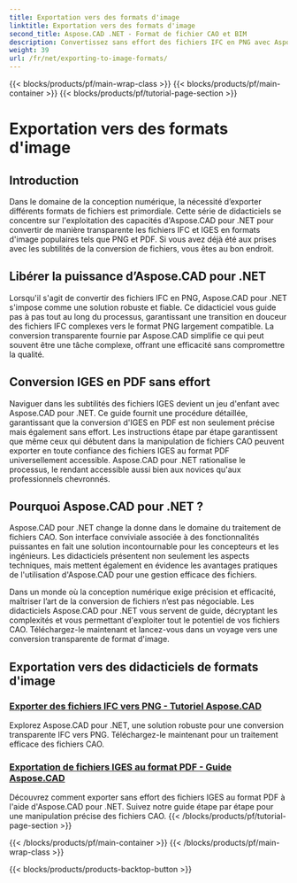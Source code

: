 ```yaml
---
title: Exportation vers des formats d'image
linktitle: Exportation vers des formats d'image
second_title: Aspose.CAD .NET - Format de fichier CAO et BIM
description: Convertissez sans effort des fichiers IFC en PNG avec Aspose.CAD pour .NET. Découvrez le traitement et le téléchargement transparents des fichiers CAO pour une manipulation efficace des fichiers.
weight: 39
url: /fr/net/exporting-to-image-formats/
---
```


{{< blocks/products/pf/main-wrap-class >}}
{{< blocks/products/pf/main-container >}}
{{< blocks/products/pf/tutorial-page-section >}}

# Exportation vers des formats d'image


## Introduction

Dans le domaine de la conception numérique, la nécessité d’exporter différents formats de fichiers est primordiale. Cette série de didacticiels se concentre sur l'exploitation des capacités d'Aspose.CAD pour .NET pour convertir de manière transparente les fichiers IFC et IGES en formats d'image populaires tels que PNG et PDF. Si vous avez déjà été aux prises avec les subtilités de la conversion de fichiers, vous êtes au bon endroit.

## Libérer la puissance d’Aspose.CAD pour .NET

Lorsqu'il s'agit de convertir des fichiers IFC en PNG, Aspose.CAD pour .NET s'impose comme une solution robuste et fiable. Ce didacticiel vous guide pas à pas tout au long du processus, garantissant une transition en douceur des fichiers IFC complexes vers le format PNG largement compatible. La conversion transparente fournie par Aspose.CAD simplifie ce qui peut souvent être une tâche complexe, offrant une efficacité sans compromettre la qualité.

## Conversion IGES en PDF sans effort

Naviguer dans les subtilités des fichiers IGES devient un jeu d'enfant avec Aspose.CAD pour .NET. Ce guide fournit une procédure détaillée, garantissant que la conversion d'IGES en PDF est non seulement précise mais également sans effort. Les instructions étape par étape garantissent que même ceux qui débutent dans la manipulation de fichiers CAO peuvent exporter en toute confiance des fichiers IGES au format PDF universellement accessible. Aspose.CAD pour .NET rationalise le processus, le rendant accessible aussi bien aux novices qu'aux professionnels chevronnés.

## Pourquoi Aspose.CAD pour .NET ?

Aspose.CAD pour .NET change la donne dans le domaine du traitement de fichiers CAO. Son interface conviviale associée à des fonctionnalités puissantes en fait une solution incontournable pour les concepteurs et les ingénieurs. Les didacticiels présentent non seulement les aspects techniques, mais mettent également en évidence les avantages pratiques de l'utilisation d'Aspose.CAD pour une gestion efficace des fichiers.

Dans un monde où la conception numérique exige précision et efficacité, maîtriser l’art de la conversion de fichiers n’est pas négociable. Les didacticiels Aspose.CAD pour .NET vous servent de guide, décryptant les complexités et vous permettant d'exploiter tout le potentiel de vos fichiers CAO. Téléchargez-le maintenant et lancez-vous dans un voyage vers une conversion transparente de format d'image.
## Exportation vers des didacticiels de formats d'image
### [Exporter des fichiers IFC vers PNG - Tutoriel Aspose.CAD](./exporting-ifc-files-to-png/)
Explorez Aspose.CAD pour .NET, une solution robuste pour une conversion transparente IFC vers PNG. Téléchargez-le maintenant pour un traitement efficace des fichiers CAO.
### [Exportation de fichiers IGES au format PDF - Guide Aspose.CAD](./exporting-iges-files-to-pdf/)
Découvrez comment exporter sans effort des fichiers IGES au format PDF à l'aide d'Aspose.CAD pour .NET. Suivez notre guide étape par étape pour une manipulation précise des fichiers CAO.
{{< /blocks/products/pf/tutorial-page-section >}}

{{< /blocks/products/pf/main-container >}}
{{< /blocks/products/pf/main-wrap-class >}}

{{< blocks/products/products-backtop-button >}}
